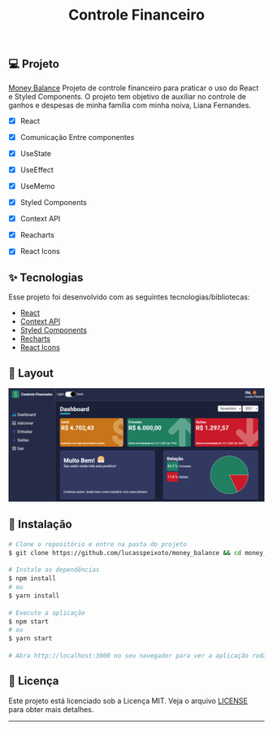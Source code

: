 <h1 align="center">
   Controle Financeiro
</h1>

<br>

## 💻 Projeto

[Money Balance](https://github.com/lucasspeixoto/money_balance) Projeto de controle financeiro para praticar o uso do React e Styled Components. O projeto tem objetivo de auxiliar no controle de ganhos e despesas de minha família com minha noiva, Liana Fernandes.

- [x] React
- [x] Comunicação Entre componentes
- [x] UseState
- [x] UseEffect
- [x] UseMemo
- [x] Styled Components
- [x] Context API
- [x] Reacharts
- [x] React Icons


## ✨ Tecnologias

Esse projeto foi desenvolvido com as seguintes tecnologias/bibliotecas:

- [React](https://reactjs.org)
- [Context API](https://reactjs.org/docs/context.html)
- [Styled Components](https://styled-components.com/)
- [Recharts](https://recharts.org/en-US/)
- [React Icons](https://react-icons.github.io/react-icons/)

## 🔖 Layout

![interface](src/assets/layout.png 'Layout')


## 🚀 Instalação

```bash
# Clone o repositório e entre na pasta do projeto
$ git clone https://github.com/lucasspeixoto/money_balance && cd money_balance

# Instale as dependências
$ npm install
# ou
$ yarn install

# Execute a aplicação
$ npm start
# ou
$ yarn start

# Abra http://localhost:3000 no seu navegador para ver a aplicação rodando!
```

## 📝 Licença

Este projeto está licenciado sob a Licença MIT. Veja o arquivo [LICENSE](LICENSE) para obter mais detalhes.

---
